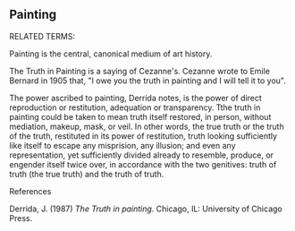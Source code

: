 ## Painting

RELATED TERMS: 

Painting is the central, canonical medium of art history.

The Truth in Painting is a saying of Cezanne's. Cezanne wrote to Emile Bernard in 1905 that, "I owe you the truth in painting and I will tell it to you". 

The power ascribed to painting, Derrida notes, is the power of direct reproduction or restitution, adequation or transparency. Tthe truth in painting could be taken to mean truth itself restored, in person, without mediation, makeup, mask, or veil. In other words, the true truth or the truth of the truth, restituted in its power of restitution, truth looking sufficiently like itself to escape any misprision, any illusion; and even any representation, yet sufficiently divided already to resemble, produce, or engender itself twice over, in accordance with the two genitives: truth of truth (the true truth) and the truth of truth.

References

Derrida, J. (1987) _The Truth in painting_. Chicago, IL: University of Chicago Press.
